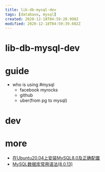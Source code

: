 ```yaml
---
title: lib-db-mysql-dev
tags: [database, mysql]
created: 2020-12-18T04:59:20.998Z
modified: 2020-12-18T04:59:39.602Z
---
```


# lib-db-mysql-dev

# guide
- who is using #mysql
  - facebook myrocks
  - github
  - uber(from pg to mysql)
# dev

# more

- [在Ubuntu20.04上安装MySQL8.0及正确配置](https://blog.csdn.net/cruiserblog/article/details/106934570)
- [MySQL数据库常用语法(8.0.13)](https://blog.csdn.net/weixin_40283816/article/details/85107182)
